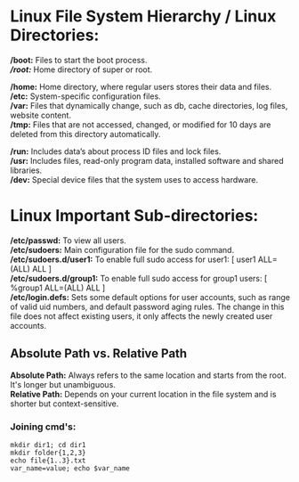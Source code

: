 # Linux File System Hierarchy / Linux Directories:  
**/boot:**	Files to start the boot process.    
***/root:***	Home directory of super or root.  
	
**/home:**	Home directory, where regular users stores their data and files.  
**/etc:**	System-specific configuration files.  
**/var:**	Files that dynamically  change, such as db, cache directories, log files, website content.  
**/tmp:**	Files that are not accessed, changed, or modified for 10 days are deleted from this directory automatically.  
	
**/run:**	Includes data’s about process ID files and lock files.  
**/usr:**	Includes files, read-only program data, installed software and shared libraries.  
**/dev:**	Special device files that the system uses to access hardware.  


# Linux Important Sub-directories:
**/etc/passwd:** To view all users.  
**/etc/sudoers:**	Main configuration file for the sudo command.  
**/etc/sudoers.d/user1:**	To enable full sudo access for user1: [ user1 ALL=(ALL) ALL ]  
**/etc/sudoers.d/group1:**	To enable full sudo access for group1 users: [ %group1 ALL=(ALL) ALL ]  
**/etc/login.defs:**	Sets some default options for user accounts, such as range of valid uid numbers, and default password aging rules. The change in this file does not affect existing users, it only affects the newly created user accounts.

## Absolute Path vs. Relative Path
**Absolute Path:** Always refers to the same location and starts from the root. It's longer but unambiguous.  
**Relative Path:** Depends on your current location in the file system and is shorter but context-sensitive.


### Joining cmd's:
```
mkdir dir1; cd dir1
mkdir folder{1,2,3}
echo file{1..3}.txt
var_name=value; echo $var_name
```
